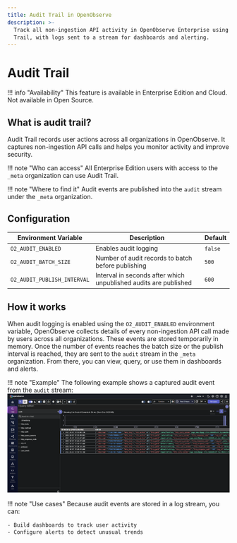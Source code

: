 ```yaml
---
title: Audit Trail in OpenObserve
description: >-
  Track all non-ingestion API activity in OpenObserve Enterprise using Audit
  Trail, with logs sent to a stream for dashboards and alerting.
---
```

# Audit Trail

!!! info "Availability"
    This feature is available in Enterprise Edition and Cloud. Not available in Open Source.
    
## What is audit trail?
Audit Trail records user actions across all organizations in OpenObserve. It captures non-ingestion API calls and helps you monitor activity and improve security.

!!! note "Who can access"
    All Enterprise Edition users with access to the `_meta` organization can use Audit Trail.

!!! note "Where to find it"
    Audit events are published into the `audit` stream under the `_meta` organization.

## Configuration
| Environment Variable        | Description                                                      | Default |
| --------------------------- | ---------------------------------------------------------------- | ------- |
| `O2_AUDIT_ENABLED`          | Enables audit logging                                            | `false` |
| `O2_AUDIT_BATCH_SIZE`       | Number of audit records to batch before publishing               | `500`   |
| `O2_AUDIT_PUBLISH_INTERVAL` | Interval in seconds after which unpublished audits are published | `600`   |


## How it works
When audit logging is enabled using the `O2_AUDIT_ENABLED` environment variable, OpenObserve collects details of every non-ingestion API call made by users across all organizations. These events are stored temporarily in memory. Once the number of events reaches the batch size or the publish interval is reached, they are sent to the `audit` stream in the `_meta` organization. From there, you can view, query, or use them in dashboards and alerts.

!!! note "Example"
    The following example shows a captured audit event from the `audit` stream:
  ![audit-trail](../../images/audit-trail.png)

!!! note "Use cases"
    Because audit events are stored in a log stream, you can:

    - Build dashboards to track user activity
    - Configure alerts to detect unusual trends
